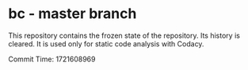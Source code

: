 # bc - master branch

This repository contains the frozen state of the repository.
Its history is cleared. It is used only for static code
analysis with Codacy.

Commit Time: 1721608969